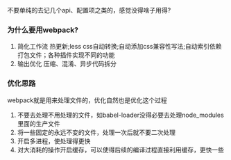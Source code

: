 不要单纯的去记几个api、配置项之类的，感觉没得啥子用得?

### 为什么要用webpack?
1. 简化工作流
热更新;less css自动转换;自动添加css兼容性写法;自动索引依赖打包文件；各种插件实现不同的功能
2. 输出优化
压缩、混淆、异步代码拆分


### 优化思路

webpack就是用来处理文件的，优化自然也是优化这个过程

1. 不要去处理不用处理的文件，如babel-loader没得必要去处理node_modules里面的生产文件
2. 将一些固定的永远不变的文件，处理一次后就不要二次处理
3. 开启多进程，使处理得更快
4. 对大消耗的操作开启缓存，可以使得后续的编译过程直接利用缓存，更快一些


### 